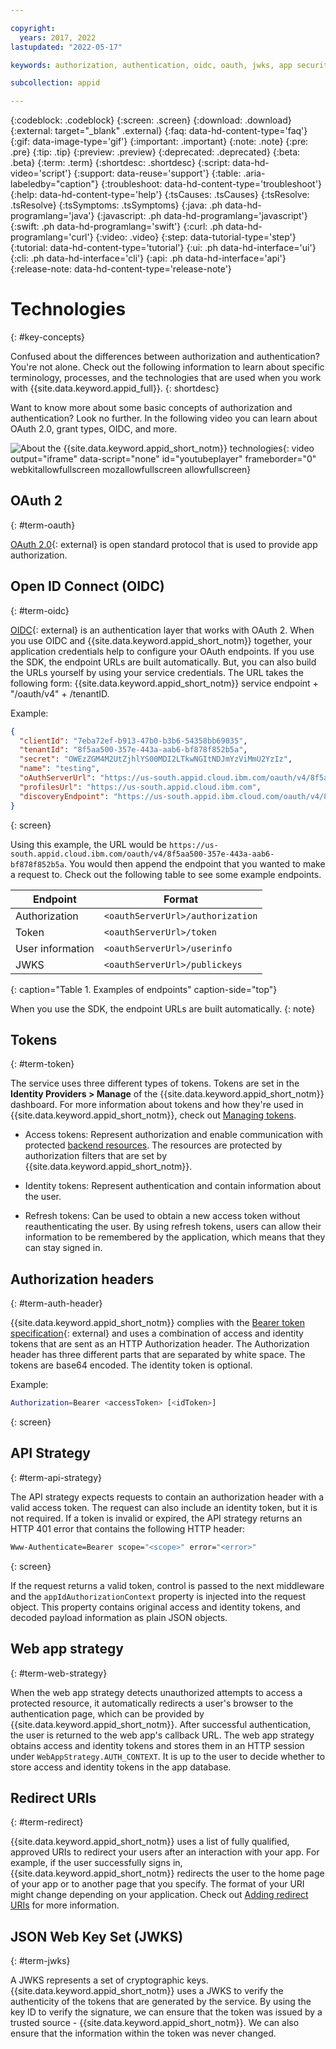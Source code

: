 ```yaml
---

copyright:
  years: 2017, 2022
lastupdated: "2022-05-17"

keywords: authorization, authentication, oidc, oauth, jwks, app security, identity, tokens, redirect uris, api strategy, webapp strategy

subcollection: appid

---
```


{:codeblock: .codeblock}
{:screen: .screen}
{:download: .download}
{:external: target="_blank" .external}
{:faq: data-hd-content-type='faq'}
{:gif: data-image-type='gif'}
{:important: .important}
{:note: .note}
{:pre: .pre}
{:tip: .tip}
{:preview: .preview}
{:deprecated: .deprecated}
{:beta: .beta}
{:term: .term}
{:shortdesc: .shortdesc}
{:script: data-hd-video='script'}
{:support: data-reuse='support'}
{:table: .aria-labeledby="caption"}
{:troubleshoot: data-hd-content-type='troubleshoot'}
{:help: data-hd-content-type='help'}
{:tsCauses: .tsCauses}
{:tsResolve: .tsResolve}
{:tsSymptoms: .tsSymptoms}
{:java: .ph data-hd-programlang='java'}
{:javascript: .ph data-hd-programlang='javascript'}
{:swift: .ph data-hd-programlang='swift'}
{:curl: .ph data-hd-programlang='curl'}
{:video: .video}
{:step: data-tutorial-type='step'}
{:tutorial: data-hd-content-type='tutorial'}
{:ui: .ph data-hd-interface='ui'}
{:cli: .ph data-hd-interface='cli'}
{:api: .ph data-hd-interface='api'}
{:release-note: data-hd-content-type='release-note'}

# Technologies
{: #key-concepts}

Confused about the differences between authorization and authentication? You're not alone. Check out the following information to learn about specific terminology, processes, and the technologies that are used when you work with {{site.data.keyword.appid_full}}.
{: shortdesc}

Want to know more about some basic concepts of authorization and authentication? Look no further. In the following video you can learn about OAuth 2.0, grant types, OIDC, and more.

![About the {{site.data.keyword.appid_short_notm}} technologies](https://www.youtube.com/embed/ndlk-ZhKGXM){: video output="iframe" data-script="none" id="youtubeplayer" frameborder="0" webkitallowfullscreen mozallowfullscreen allowfullscreen}



## OAuth 2
{: #term-oauth}

[OAuth 2.0](https://datatracker.ietf.org/doc/html/rfc6749){: external} is open standard protocol that is used to provide app authorization.


## Open ID Connect (OIDC)
{: #term-oidc}

[OIDC](https://openid.net/developers/specs/){: external} is an authentication layer that works with OAuth 2. When you use OIDC and {{site.data.keyword.appid_short_notm}} together, your application credentials help to configure your OAuth endpoints. If you use the SDK, the endpoint URLs are built automatically. But, you can also build the URLs yourself by using your service credentials. The URL takes the following form: {{site.data.keyword.appid_short_notm}} service endpoint + "/oauth/v4" + /tenantID.

Example:

```json
{
  "clientId": "7eba72ef-b913-47b0-b3b6-54358bb69035",
  "tenantId": "8f5aa500-357e-443a-aab6-bf878f852b5a",
  "secret": "OWEzZGM4M2UtZjhlYS00MDI2LTkwNGItNDJmYzViMmU2YzIz",
  "name": "testing",
  "oAuthServerUrl": "https://us-south.appid.cloud.ibm.com/oauth/v4/8f5aa500-357e-443a-aab6-bf878f852b5a",
  "profilesUrl": "https://us-south.appid.cloud.ibm.com",
  "discoveryEndpoint": "https://us-south.appid.ibm.cloud.com/oauth/v4/8f5aa500-357e-443a-aab6-bf878f852b5a/.well-known/openid-configuration"
}
```
{: screen}

Using this example, the URL would be `https://us-south.appid.cloud.ibm.com/oauth/v4/8f5aa500-357e-443a-aab6-bf878f852b5a`. You would then append the endpoint that you wanted to make a request to. Check out the following table to see some example endpoints.

| Endpoint | Format |
|-----|----| 
| Authorization | `<oauthServerUrl>/authorization` |
| Token | `<oauthServerUrl>/token` |
| User information | `<oauthServerUrl>/userinfo` |
| JWKS | `<oauthServerUrl>/publickeys` |
{: caption="Table 1. Examples of endpoints" caption-side="top"}

When you use the SDK, the endpoint URLs are built automatically.
{: note}

## Tokens
{: #term-token}

The service uses three different types of tokens. Tokens are set in the **Identity Providers > Manage** of the {{site.data.keyword.appid_short_notm}} dashboard. For more information about tokens and how they're used in {{site.data.keyword.appid_short_notm}}, check out [Managing tokens](/docs/appid?topic=appid-tokens).

* Access tokens: Represent authorization and enable communication with protected [backend resources](/docs/appid?topic=appid-backend). The resources are protected by authorization filters that are set by {{site.data.keyword.appid_short_notm}}.

* Identity tokens: Represent authentication and contain information about the user.

* Refresh tokens: Can be used to obtain a new access token without reauthenticating the user. By using refresh tokens, users can allow their information to be remembered by the application, which means that they can stay signed in. 

## Authorization headers
{: #term-auth-header}

{{site.data.keyword.appid_short_notm}} complies with the [Bearer token specification](https://datatracker.ietf.org/doc/html/rfc6750){: external} and uses a combination of access and identity tokens that are sent as an HTTP Authorization header. The Authorization header has three different parts that are separated by white space. The tokens are base64 encoded. The identity token is optional.

Example:

```sh
Authorization=Bearer <accessToken> [<idToken>]
```
{: screen}


## API Strategy
{: #term-api-strategy}

The API strategy expects requests to contain an authorization header with a valid access token. The request can also include an identity token, but it is not required. If a token is invalid or expired, the API strategy returns an HTTP 401 error that contains the following HTTP header:
```sh
Www-Authenticate=Bearer scope="<scope>" error="<error>"
```
{: screen}

If the request returns a valid token, control is passed to the next middleware and the `appIdAuthorizationContext` property is injected into the request object. This property contains original access and identity tokens, and decoded payload information as plain JSON objects.

## Web app strategy
{: #term-web-strategy}

When the web app strategy detects unauthorized attempts to access a protected resource, it automatically redirects a user's browser to the authentication page, which can be provided by {{site.data.keyword.appid_short_notm}}. After successful authentication, the user is returned to the web app's callback URL. The web app strategy obtains access and identity tokens and stores them in an HTTP session under `WebAppStrategy.AUTH_CONTEXT`. It is up to the user to decide whether to store access and identity tokens in the app database.


## Redirect URIs
{: #term-redirect}

{{site.data.keyword.appid_short_notm}} uses a list of fully qualified, approved URIs to redirect your users after an interaction with your app. For example, if the user successfully signs in, {{site.data.keyword.appid_short_notm}} redirects the user to the home page of your app or to another page that you specify. The format of your URI might change depending on your application. Check out [Adding redirect URIs](/docs/appid?topic=appid-managing-idp#add-redirect-uri) for more information.


## JSON Web Key Set (JWKS)
{: #term-jwks}

A JWKS represents a set of cryptographic keys. {{site.data.keyword.appid_short_notm}} uses a JWKS to verify the authenticity of the tokens that are generated by the service. By using the key ID to verify the signature, we can ensure that the token was issued by a trusted source - {{site.data.keyword.appid_short_notm}}. We can also ensure that the information within the token was never changed.

